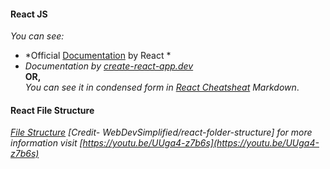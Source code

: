 #### React JS

*You can see:*    
- *Official [Documentation](https://reactjs.org/docs/getting-started.html) by React *   
- *Documentation by [create-react-app.dev](https://create-react-app.dev/)*   
**OR,**   
*You can see it in condensed form in [React Cheatsheat](https://github.com/thisiskushal31/Commands-and-Cheatsheets/tree/main/React/React_Cheatsheat.md) Markdown*.   

#### React File Structure

*[File Structure](https://github.com/thisiskushal31/Commands-and-Cheatsheets/tree/main/React/React_File_Structure) [Credit- WebDevSimplified/react-folder-structure] for more information visit [https://youtu.be/UUga4-z7b6s](https://youtu.be/UUga4-z7b6s)*     

